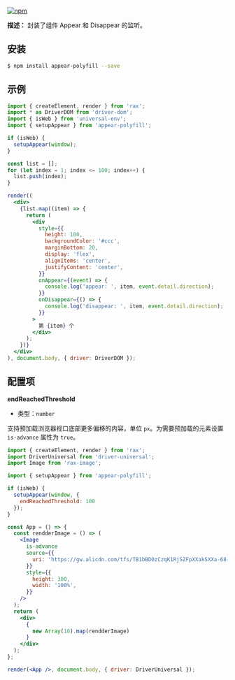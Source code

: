 [![npm](https://img.shields.io/npm/v/rax-appear.svg)](https://www.npmjs.com/package/rax-appear)

**描述：**
封装了组件 Appear 和 Disappear 的监听。

## 安装

```bash
$ npm install appear-polyfill --save
```

## 示例


```jsx
import { createElement, render } from 'rax';
import * as DriverDOM from 'driver-dom';
import { isWeb } from 'universal-env';
import { setupAppear } from 'appear-polyfill';

if (isWeb) {
  setupAppear(window);
}

const list = [];
for (let index = 1; index <= 100; index++) {
  list.push(index);
}

render((
  <div>
    {list.map((item) => {
      return (
        <div
          style={{
            height: 100,
            backgroundColor: '#ccc',
            marginBottom: 20,
            display: 'flex',
            alignItems: 'center',
            justifyContent: 'center',
          }}
          onAppear={(event) => {
            console.log('appear: ', item, event.detail.direction);
          }}
          onDisappear={() => {
            console.log('disappear: ', item, event.detail.direction);
          }}
        >
          第 {item} 个
        </div>
      );
    })}
  </div>
), document.body, { driver: DriverDOM });
```
## 配置项

**endReachedThreshold**

- 类型：`number`

支持预加载浏览器视口底部更多偏移的内容，单位 `px`。为需要预加载的元素设置 `is-advance` 属性为 `true`。

```jsx
import { createElement, render } from 'rax';
import DriverUniversal from 'driver-universal';
import Image from 'rax-image';

import { setupAppear } from 'appear-polyfill';

if (isWeb) {
  setupAppear(window, {
    endReachedThreshold: 100
  });
}

const App = () => {
  const rendderImage = () => (
    <Image
      is-advance
      source={{
        uri: 'https://gw.alicdn.com/tfs/TB1bBD0zCzqK1RjSZFpXXakSXXa-68-67.png',
      }}
      style={{
        height: 300,
        width: '100%',
      }}
    />
  );
  return (
    <div>
      {
        new Array(10).map(rendderImage)
      }
    </div>
  );
};

render(<App />, document.body, { driver: DriverUniversal });
```